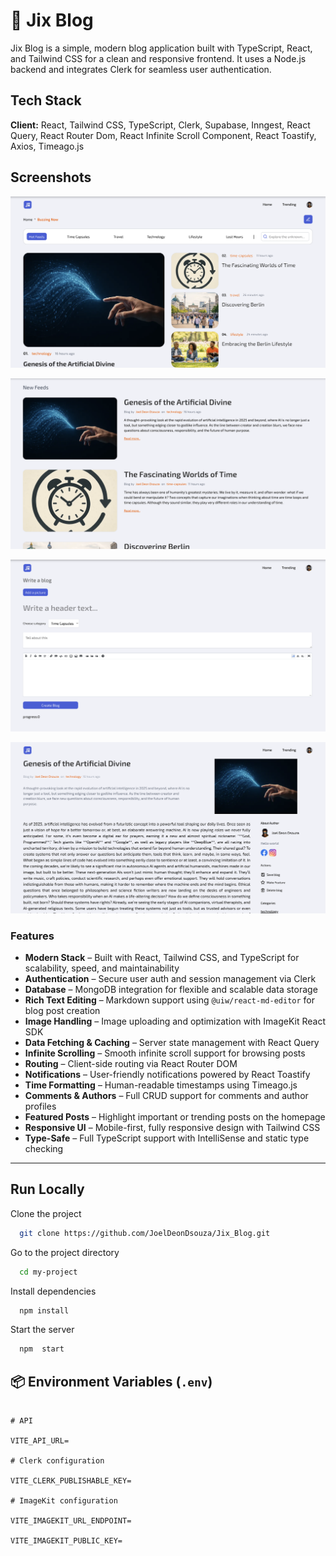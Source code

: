 # 🚀 Jix Blog

Jix Blog is a simple, modern blog application built with TypeScript, React, and Tailwind CSS for a clean and responsive frontend. It uses a Node.js backend and integrates Clerk for seamless user authentication.

## Tech Stack

**Client:** React, Tailwind CSS, TypeScript, Clerk, Supabase, Inngest, React Query, React Router Dom, React Infinite Scroll Component, React Toastify, Axios, Timeago.js

## Screenshots

![App Screenshot](/public/exOne.png)

![App Screenshot](/public/exTwo.png)

![App Screenshot](/public/exThree.png)

![App Screenshot](/public/exFour.png)

### Features

- **Modern Stack** – Built with React, Tailwind CSS, and TypeScript for scalability, speed, and maintainability
- **Authentication** – Secure user auth and session management via Clerk
- **Database** – MongoDB integration for flexible and scalable data storage
- **Rich Text Editing** – Markdown support using `@uiw/react-md-editor` for blog post creation
- **Image Handling** – Image uploading and optimization with ImageKit React SDK
- **Data Fetching & Caching** – Server state management with React Query
- **Infinite Scrolling** – Smooth infinite scroll support for browsing posts
- **Routing** – Client-side routing via React Router DOM
- **Notifications** – User-friendly notifications powered by React Toastify
- **Time Formatting** – Human-readable timestamps using Timeago.js
- **Comments & Authors** – Full CRUD support for comments and author profiles
- **Featured Posts** – Highlight important or trending posts on the homepage
- **Responsive UI** – Mobile-first, fully responsive design with Tailwind CSS
- **Type-Safe** – Full TypeScript support with IntelliSense and static type checking

---

## Run Locally

Clone the project

```bash
  git clone https://github.com/JoelDeonDsouza/Jix_Blog.git
```

Go to the project directory

```bash
  cd my-project
```

Install dependencies

```bash
  npm install
```

Start the server

```bash
  npm  start
```

## 📦 Environment Variables (`.env`)

```env

# API

VITE_API_URL=

# Clerk configuration

VITE_CLERK_PUBLISHABLE_KEY=

# ImageKit configuration

VITE_IMAGEKIT_URL_ENDPOINT=

VITE_IMAGEKIT_PUBLIC_KEY=

```
